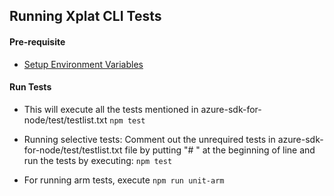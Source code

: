 ## Running Xplat CLI Tests

#### Pre-requisite

* [Setup Environment Variables](./EnvironmentVariables.md)

#### Run Tests
* This will execute all the tests mentioned in azure-sdk-for-node/test/testlist.txt ```npm test```

* Running selective tests:
  Comment out the unrequired tests in azure-sdk-for-node/test/testlist.txt file by putting "# " at the beginning of line and run the tests by executing: ```npm test```

* For running arm tests, execute `npm run unit-arm`
